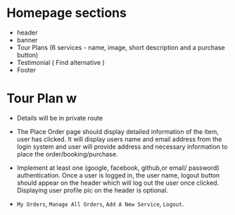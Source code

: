 # Homepage sections 
- header 
- banner
- Tour Plans (6 services - name, image, short description and a purchase button)
- Testimonial ( Find alternative )
- Footer 

# Tour Plan w
- Details will be in private route 
-  The Place Order page should display detailed information of the item, user has clicked. It will display users name and email address from the login system and user will provide address and necessary information to place the order/booking/purchase. 

-  Implement at least one (google, facebook, github,or email/ password) authentication. Once a user is logged in, the user name, logout button should appear on the header which will log out the user once clicked. Displaying user profile pic on the header is optional.

-  `My Orders`, `Manage All Orders`, `Add A New Service`, `Logout`.